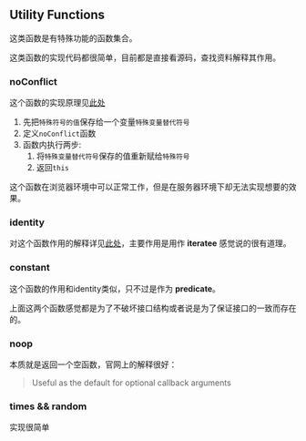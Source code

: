 ## Utility Functions

这类函数是有特殊功能的函数集合。

这类函数的实现代码都很简单，目前都是直接看源码，查找资料解释其作用。

### noConflict

这个函数的实现原理见[此处](https://blog.csdn.net/aitangyong/article/details/44200751)

1. 先把`特殊符号的值`保存给一个变量`特殊变量替代符号`
2. 定义`noConflict`函数
3. 函数内执行两步:
    1. 将`特殊变量替代符号`保存的值重新赋给`特殊符号`
    2. 返回`this`

这个函数在浏览器环境中可以正常工作，但是在服务器环境下却无法实现想要的效果。

### identity

对这个函数作用的解释详见[此处](https://stackoverflow.com/a/25299883)，主要作用是用作 **iteratee** 感觉说的很有道理。

### constant

这个函数的作用和identity类似，只不过是作为 **predicate**。

上面这两个函数感觉都是为了不破坏接口结构或者说是为了保证接口的一致而存在的。

### noop

本质就是返回一个空函数，官网上的解释很好：

> Useful as the default for optional callback arguments

### times && random

实现很简单